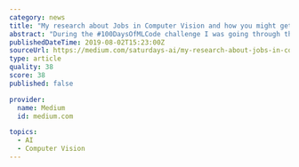 ```yaml
---
category: news
title: "My research about Jobs in Computer Vision and how you might get one"
abstract: "During the #100DaysOfMLCode challenge I was going through the Computer Vision Udacity nanodegree and I had the opportunity to learn a lot while doing it, I complemented the naodegree with other computer vision courses and books and while doing it I also ..."
publishedDateTime: 2019-08-02T15:23:00Z
sourceUrl: https://medium.com/saturdays-ai/my-research-about-jobs-in-computer-vision-and-how-you-might-get-one-349dc6d9b81a
type: article
quality: 38
score: 38
published: false

provider:
  name: Medium
  id: medium.com

topics:
  - AI
  - Computer Vision
---
```


